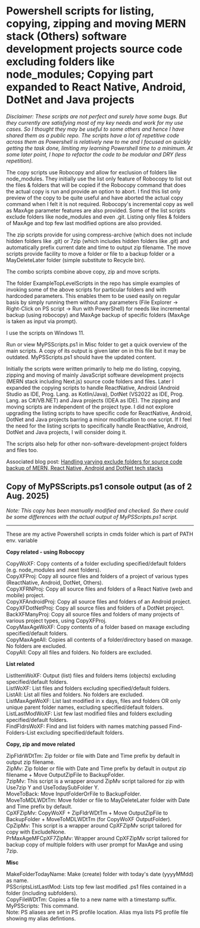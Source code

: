 Powershell scripts for listing, copying, zipping and moving MERN stack (Others) software development projects source code excluding folders like node_modules; Copying part expanded to React Native, Android, DotNet and Java projects
===========

*Disclaimer: These scripts are not perfect and surely have some bugs. But they currently are satisfying most of my key needs and work for my use cases. So I thought they may be useful to some others and hence I have shared them as a public repo. The scripts have a lot of repetitive code across them as Powershell is relatively new to me and I focused on quickly getting the task done, limiting my learning Powershell time to a minimum. At some later point, I hope to refactor the code to be modular and DRY (less repetition).*

The copy scripts use Robocopy and allow for exclusion of folders like node_modules. They initially use the list only feature of Robocopy to list out the files & folders that will be copied if the Robocopy command that does the actual copy is run and provide an option to abort. I find this list only preview of the copy to be quite useful and have aborted the actual copy command when I felt it is not required. Robocopy's incremental copy as well as MaxAge parameter features are also provided. Some of the list scripts exclude folders like node_modules and even .git. Listing only files & folders of MaxAge and top few last modified options are also provided.  

The zip scripts provide for using compress-archive (which does not include hidden folders like .git) or 7zip (which includes hidden folders like .git) and automatically prefix current date and time to output zip filename. The move scripts provide facility to move a folder or file to a backup folder or a MayDeleteLater folder (simple substitute to Recycle bin).  

The combo scripts combine above copy, zip and move scripts.  

The folder ExampleTopLevelScripts in the repo has simple examples of invoking some of the above scripts for particular folders and with hardcoded parameters. This enables them to be used easily on regular basis by simply running them without any parameters (File Explorer -> Right-Click on PS script -> Run with PowerShell) for needs like incremental backup (using robocopy) and MaxAge backup of specific folders (MaxAge is taken as input via prompt).

I use the scripts on Windows 11.
 
Run or view MyPSScripts.ps1 in Misc folder to get a quick overview of the main scripts. A copy of its output is given
later on in this file but it may be outdated. MyPSScripts.ps1 should have the updated content.

Initially the scripts were written primarily to help me do listing, copying, zipping and moving of mainly JavaScript software development projects (MERN stack including Next.js) source code folders and files. Later I expanded the copying scripts to handle ReactNative, Android (Android Studio as IDE, Prog. Lang. as Kotlin/Java), DotNet (VS2022 as IDE, Prog. Lang. as C#/VB.NET) and Java projects (IDEA as IDE). The zipping and moving scripts are independent of the project type. I did not explore upgrading the listing scripts to have specific code for ReactNative, Android, DotNet and Java projects barring a minor modification to one script. If I feel the need for the listing scripts to specifically handle ReactNative, Android, DotNet and Java projects, I will consider doing it.

The scripts also help for other non-software-development-project folders and files too.

Associated blog post: [Handling varying exclude folders for source code backup of MERN, React Native, Android and DotNet tech stacks](https://raviswdev.blogspot.com/2025/08/handling-varying-exclude-folders-for.html)

Copy of MyPSScripts.ps1 console output (as of 2 Aug. 2025)
----------------------------------------------------------
*Note: This copy has been manually modified and checked. So there could be some differences with the actual output of MyPSScripts.ps1 script.*

---

These are my active Powershell scripts in cmds folder which is part of PATH env. variable

**Copy related - using Robocopy**

CopyWoXF: Copy contents of a folder excluding specified/default folders (e.g. node_modules and .next folders).  
CopyXFProj: Copy all source files and folders of a project of various types (ReactNative, Android, DotNet, Others).  
CopyXFRNProj: Copy all source files and folders of a React Native (web and mobile) project.  
CopyXFAndroidProj: Copy all source files and folders of an Android project.  
CopyXFDotNetProj: Copy all source files and folders of a DotNet project.  
BackXFManyProj: Copy all source files and folders of many projects of various project types, using CopyXFProj.  
CopyMaxAgeWoXF: Copy contents of a folder based on maxage excluding specified/default folders.  
CopyMaxAgeAll: Copies all contents of a folder/directory based on maxage. No folders are excluded.  
CopyAll: Copy all files and folders. No folders are excluded.  

**List related**

ListItemWoXF: Output (list) files and folders items (objects) excluding specified/default folders.  
ListWoXF: List files and folders excluding specified/default folders.  
ListAll: List all files and folders. No folders are excluded.  
ListMaxAgeWoXF: List last modified in x days, files and folders OR only unique parent folder names, excluding specified/default folders.  
ListLastModWoXF: List few last modified files and folders excluding specified/default folders.  
FindFldrsWoXF: Find and list folders with names matching passed Find-Folders-List excluding specified/default folders.  

**Copy, zip and move related**

ZipFldrWDtTm: Zip folder or file with Date and Time prefix by default in output zip filename.  
ZipMv: Zip folder or file with Date and Time prefix by default in output zip filename + Move OutputZipFile to BackupFolder.  
7zipMv: This script is a wrapper around ZipMv script tailored for zip with Use7zip Y and UseTodaySubFolder Y.  
MoveToBack: Move InputFolderOrFile to BackupFolder.  
MoveToMDLWDtTm: Move folder or file to MayDeleteLater folder with Date and Time prefix by default.  
CpXFZipMv: CopyWoXF + ZipFldrWDtTm + Move OutputZipFile to BackupFolder + MoveToMDLWDtTm (for CopyWoXF OutputFolder).  
CpZipMv: This script is a wrapper around CpXFZipMv script tailored for copy with ExcludeNone.  
PrMaxAgeMFCpXF7ZipMv: Wrapper around CpXFZipMv script tailored for backup copy of multiple folders with user prompt for MaxAge and using 7zip.  

**Misc**

MakeFolderTodayName: Make (create) folder with today's date (yyyyMMdd) as name.  
PSScriptsListLastMod: Lists top few last modified .ps1 files contained in a folder (including subfolders).  
CopyFileWDtTm: Copies a file to a new name with a timestamp suffix.  
MyPSScripts: This command.  
Note: PS aliases are set in PS profile location. Alias mya lists PS profile file showing my alias defintions.

